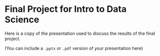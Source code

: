 # Final Project for Intro to Data Science

Here is a copy of the presentation used to discuss the results of the final project. 

(You can include a `.pptx` or `.pdf` version of your presentation here)